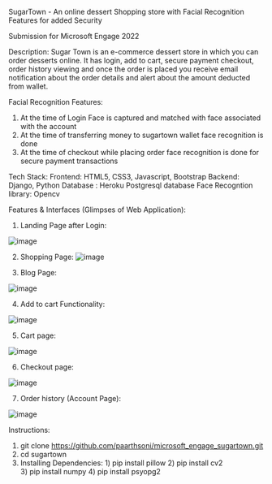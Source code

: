 SugarTown - An online dessert Shopping store with Facial Recognition Features for added Security

Submission for Microsoft Engage 2022

Description: Sugar Town is an e-commerce dessert store in which you can order desserts online. It has login, add to cart, secure payment checkout, order history viewing  and once the order is placed you receive email notification about the order details and alert about the amount deducted from wallet. 

Facial Recognition Features:
1) At the time of Login Face is captured and matched with face associated with the account
2) At the time of transferring money to sugartown wallet face recognition is done
3) At the time of checkout while placing order face recognition is done for secure  payment transactions



Tech Stack:
Frontend: HTML5, CSS3, Javascript, Bootstrap
Backend: Django, Python
Database : Heroku Postgresql database
Face Recogntion library: Opencv


Features & Interfaces (Glimpses of Web Application):

1) Landing Page after Login:

![image](https://user-images.githubusercontent.com/71220869/170699915-85365584-80b7-406f-a390-58243b5b6fd1.png)

2) Shopping Page:
![image](https://user-images.githubusercontent.com/71220869/170700478-36cd5c74-586e-4334-83ff-0149bf572a31.png)

3) Blog Page:

![image](https://user-images.githubusercontent.com/71220869/170700633-c2bdd1de-2862-4a99-8204-996d962205d6.png)

4) Add to cart Functionality:

![image](https://user-images.githubusercontent.com/71220869/170700897-226fd630-238d-4132-92d5-d0f7483d5d4c.png)

5) Cart page:

![image](https://user-images.githubusercontent.com/71220869/170701037-83535a8c-5c5e-4ac6-a21f-c5bd59db72aa.png)

6) Checkout page:

![image](https://user-images.githubusercontent.com/71220869/170701424-5e21fdd0-e42b-47fd-99f8-459422c49166.png)

7) Order history (Account Page):

![image](https://user-images.githubusercontent.com/71220869/170701613-0af58d2d-5d8f-45cd-9bdf-d52fb45b38ff.png)



Instructions:

1) git clone https://github.com/paarthsoni/microsoft_engage_sugartown.git
2) cd sugartown
3) Installing Dependencies:
        1) pip install pillow
        2) pip install cv2       
        3) pip install numpy
        4) pip install psyopg2
        





